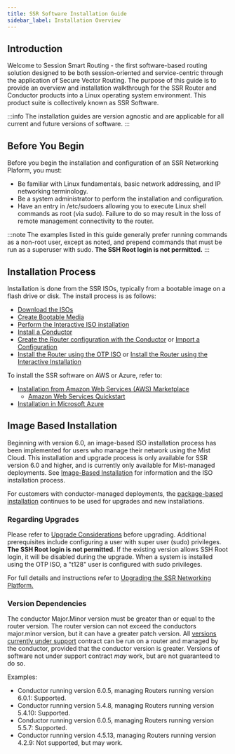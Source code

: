 ```yaml
---
title: SSR Software Installation Guide
sidebar_label: Installation Overview
---
```

## Introduction
Welcome to Session Smart Routing - the first software-based routing solution designed to be both session-oriented and service-centric through the application of Secure Vector Routing. The purpose of this guide is to provide an overview and installation walkthrough for the SSR Router and Conductor products into a Linux operating system environment. This product suite is collectively known as SSR Software.

:::info
The installation guides are version agnostic and are applicable for all current and future versions of software.
:::

## Before You Begin
Before you begin the installation and configuration of an SSR Networking Plaform, you must:
- Be familiar with Linux fundamentals, basic network addressing, and IP networking terminology. 
- Be a system administrator to perform the installation and configuration.
- Have an entry in /etc/sudoers allowing you to execute Linux shell commands as root (via sudo). Failure to do so may result in the loss of remote management connectivity to the router. 

:::note
The examples listed in this guide generally prefer running commands as a non-root user, except as noted, and prepend commands that must be run as a superuser with sudo. **The SSH Root login is not permitted.** 
:::

## Installation Process
Installation is done from the SSR ISOs, typically from a bootable image on a flash drive or disk. The install process is as follows:
- [Download the ISOs](intro_downloading_iso.md)
- [Create Bootable Media](intro_creating_bootable_usb.md)
- [Perform the Interactive ISO installation](intro_installation_bootable_media.md) 
- [Install a Conductor](merged_single_conductor_install.mdx)
- [Create the Router configuration with the Conductor](intro_basic_router_config.md) or [Import a Configuration](single_conductor_config.md)
- [Install the Router using the OTP ISO](intro_otp_iso_install.mdx) or [Install the Router using the Interactive Installation](install_router_merged.mdx)

To install the SSR software on AWS or Azure, refer to: 
 - [Installation from Amazon Web Services (AWS) Marketplace](intro_installation_aws.md)
    - [Amazon Web Services Quickstart](intro_installation_quickstart_aws.md)
 - [Installation in Microsoft Azure](intro_installation_azure.md)   

## Image Based Installation

Beginning with version 6.0, an image-based ISO installation process has been implemented for users who manage their network using the Mist Cloud. This installation and upgrade process is only available for SSR version 6.0 and higher, and is currently only available for Mist-managed deployments. See [Image-Based Installation](intro_installation_image.md) for information and the ISO installation process.

For customers with conductor-managed deployments, the [package-based installation](intro_installation_bootable_media.md) continues to be used for upgrades and new installations.

### Regarding Upgrades

Please refer to [Upgrade Considerations](intro_upgrade_considerations.md) before upgrading. Additional prerequisites include configuring a user with super user (sudo) privileges. **The SSH Root login is not permitted.** If the existing version allows SSH Root login, it will be disabled during the upgrade. When a system is installed using the OTP ISO, a "t128" user is configured with sudo privileges. 

For full details and instructions refer to [Upgrading the SSR Networking Platform.](intro_upgrading.md)

### Version Dependencies

The conductor Major.Minor version must be greater than or equal to the router version. The router version can not exceed the conductors major.minor version, but it can have a greater patch version. All [versions currently under support](about_support_policy.md) contract can be run on a router and managed by the conductor, provided that the conductor version is greater. Versions of software not under support contract *may* work, but are not guaranteed to do so.  

Examples:
- Conductor running version 6.0.5, managing Routers running version 6.0.1: Supported.
- Conductor running version 5.4.8, managing Routers running version 5.4.10: Supported.
- Conductor running version 6.0.5, managing Routers running version 5.5.7: Supported.
- Conductor running version 4.5.13, managing Routers running version 4.2.9: Not supported, but may work.




